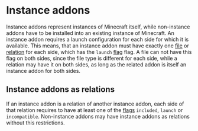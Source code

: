# Instance addons

Instance addons represent instances of Minecraft itself, while non-instance addons 
have to be installed into an existing instance of Minecraft. An instance addon requires
a launch configuration for each side for which it is available. This means, that an instance
addon must have exactly one [file](../schema/file.md) or [relation](../schema/relation.md)
for each side, which has the `launch` [flag](flags.md) flag. A file can not have this flag 
on both sides, since the file type is different for each side, while a relation may have
it on both sides, as long as the related addon is itself an instance addon for both sides.

## Instance addons as relations

If an instance addon is a relation of another instance addon, each side of that
relation requires to have at least one of the [flags](flags.md) `included`, `launch`
or `incompatible`. Non-instance addons may have instance addons as relations without
this restrictions.